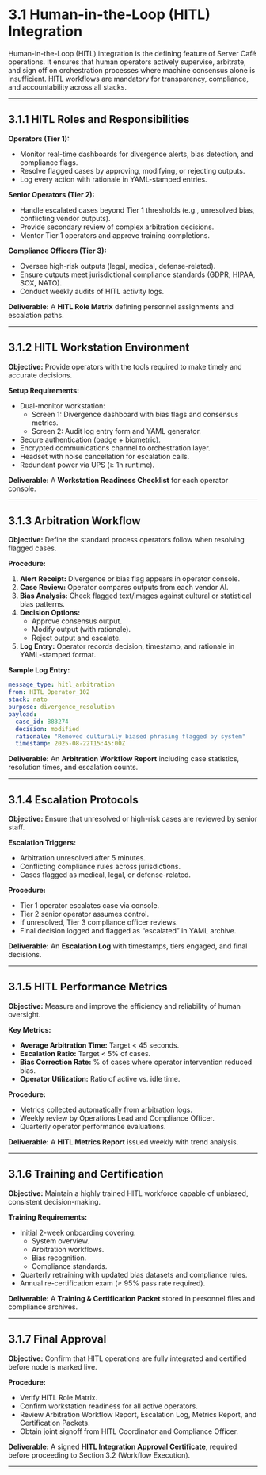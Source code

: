 # 3.1 Human-in-the-Loop (HITL) Integration

Human-in-the-Loop (HITL) integration is the defining feature of Server Café operations. It ensures that human operators actively supervise, arbitrate, and sign off on orchestration processes where machine consensus alone is insufficient. HITL workflows are mandatory for transparency, compliance, and accountability across all stacks.

---

## 3.1.1 HITL Roles and Responsibilities

**Operators (Tier 1):**
- Monitor real-time dashboards for divergence alerts, bias detection, and compliance flags.
- Resolve flagged cases by approving, modifying, or rejecting outputs.
- Log every action with rationale in YAML-stamped entries.

**Senior Operators (Tier 2):**
- Handle escalated cases beyond Tier 1 thresholds (e.g., unresolved bias, conflicting vendor outputs).
- Provide secondary review of complex arbitration decisions.
- Mentor Tier 1 operators and approve training completions.

**Compliance Officers (Tier 3):**
- Oversee high-risk outputs (legal, medical, defense-related).
- Ensure outputs meet jurisdictional compliance standards (GDPR, HIPAA, SOX, NATO).
- Conduct weekly audits of HITL activity logs.

**Deliverable:** A **HITL Role Matrix** defining personnel assignments and escalation paths.

---

## 3.1.2 HITL Workstation Environment

**Objective:** Provide operators with the tools required to make timely and accurate decisions.

**Setup Requirements:**
- Dual-monitor workstation:
  - Screen 1: Divergence dashboard with bias flags and consensus metrics.
  - Screen 2: Audit log entry form and YAML generator.
- Secure authentication (badge + biometric).
- Encrypted communications channel to orchestration layer.
- Headset with noise cancellation for escalation calls.
- Redundant power via UPS (≥ 1h runtime).

**Deliverable:** A **Workstation Readiness Checklist** for each operator console.

---

## 3.1.3 Arbitration Workflow

**Objective:** Define the standard process operators follow when resolving flagged cases.

**Procedure:**
1. **Alert Receipt:** Divergence or bias flag appears in operator console.
2. **Case Review:** Operator compares outputs from each vendor AI.
3. **Bias Analysis:** Check flagged text/images against cultural or statistical bias patterns.
4. **Decision Options:**
   - Approve consensus output.
   - Modify output (with rationale).
   - Reject output and escalate.
5. **Log Entry:** Operator records decision, timestamp, and rationale in YAML-stamped format.

**Sample Log Entry:**
```yaml
message_type: hitl_arbitration
from: HITL_Operator_102
stack: nato
purpose: divergence_resolution
payload:
  case_id: 883274
  decision: modified
  rationale: "Removed culturally biased phrasing flagged by system"
  timestamp: 2025-08-22T15:45:00Z
```

**Deliverable:** An **Arbitration Workflow Report** including case statistics, resolution times, and escalation counts.

---

## 3.1.4 Escalation Protocols

**Objective:** Ensure that unresolved or high-risk cases are reviewed by senior staff.

**Escalation Triggers:**
- Arbitration unresolved after 5 minutes.
- Conflicting compliance rules across jurisdictions.
- Cases flagged as medical, legal, or defense-related.

**Procedure:**
- Tier 1 operator escalates case via console.
- Tier 2 senior operator assumes control.
- If unresolved, Tier 3 compliance officer reviews.
- Final decision logged and flagged as “escalated” in YAML archive.

**Deliverable:** An **Escalation Log** with timestamps, tiers engaged, and final decisions.

---

## 3.1.5 HITL Performance Metrics

**Objective:** Measure and improve the efficiency and reliability of human oversight.

**Key Metrics:**
- **Average Arbitration Time:** Target < 45 seconds.
- **Escalation Ratio:** Target < 5% of cases.
- **Bias Correction Rate:** % of cases where operator intervention reduced bias.
- **Operator Utilization:** Ratio of active vs. idle time.

**Procedure:**
- Metrics collected automatically from arbitration logs.
- Weekly review by Operations Lead and Compliance Officer.
- Quarterly operator performance evaluations.

**Deliverable:** A **HITL Metrics Report** issued weekly with trend analysis.

---

## 3.1.6 Training and Certification

**Objective:** Maintain a highly trained HITL workforce capable of unbiased, consistent decision-making.

**Training Requirements:**
- Initial 2-week onboarding covering:
  - System overview.
  - Arbitration workflows.
  - Bias recognition.
  - Compliance standards.
- Quarterly retraining with updated bias datasets and compliance rules.
- Annual re-certification exam (≥ 95% pass rate required).

**Deliverable:** A **Training & Certification Packet** stored in personnel files and compliance archives.

---

## 3.1.7 Final Approval

**Objective:** Confirm that HITL operations are fully integrated and certified before node is marked live.

**Procedure:**
- Verify HITL Role Matrix.
- Confirm workstation readiness for all active operators.
- Review Arbitration Workflow Report, Escalation Log, Metrics Report, and Certification Packets.
- Obtain joint signoff from HITL Coordinator and Compliance Officer.

**Deliverable:** A signed **HITL Integration Approval Certificate**, required before proceeding to Section 3.2 (Workflow Execution).

---
